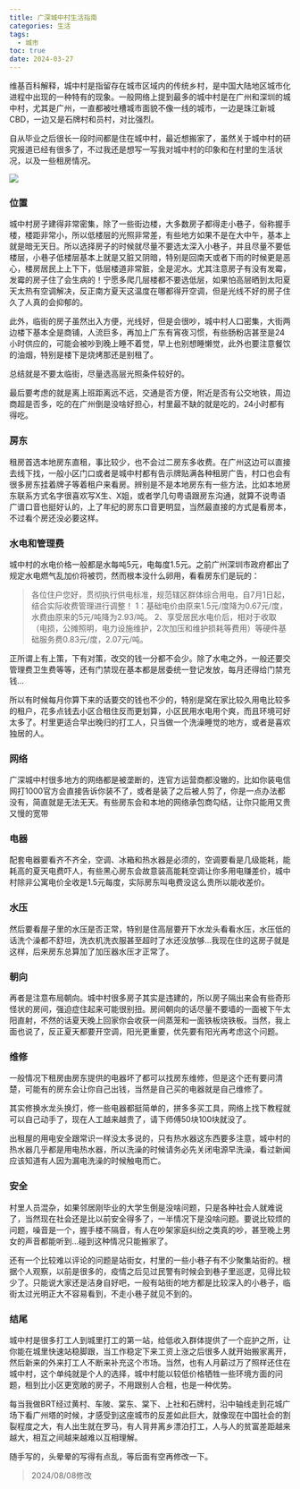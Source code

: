```yaml
---
title: 广深城中村生活指南
categories: 生活
tags:
  - 城市
toc: true
date: 2024-03-27
---
```


维基百科解释，城中村是指留存在城市区域内的传统乡村，是中国大陆地区城市化进程中出现的一种特有的现象。一般网络上提到最多的城中村是在广州和深圳的城中村，尤其是广州，一直都被吐槽城市面貌不像一线的城市，一边是珠江新城CBD，一边又是石牌村和员村，对比强烈。

<!-- more -->

自从毕业之后很长一段时间都是住在城中村，最近想搬家了，虽然关于城中村的研究报道已经有很多了，不过我还是想写一写我对城中村的印象和在村里的生活状况，以及一些租房情况。

![](https://i.zguishen.com/2024/04/2e9d54f20d5917ad11e423722155aa2e.JPG)

### 位置

城中村房子建得非常密集，除了一些街边楼，大多数房子都得走小巷子，俗称握手楼，楼距非常小，所以低楼层的光照非常差，有些地方如果不是在大中午，基本上就是暗无天日。所以选择房子的时候就尽量不要选太深入小巷子，并且尽量不要低楼层，小巷子低楼层基本上就是又脏又阴暗，特别是回南天或者下雨的时候更是恶心，楼房居民上上下下，低层楼道非常脏，全是泥水。尤其注意房子有没有发霉，发霉的房子住了会生病的！宁愿多爬几层楼都不要选低层，如果怕高层晒到太阳夏天太热有空调解决，反正南方夏天这温度在哪都得开空调，但是光线不好的房子住久了人真的会抑郁的。

此外，临街的房子虽然出入方便，光线好，但是会很吵，城中村人口密集，大街两边楼下基本全是商铺，人流巨多，再加上广东有宵夜习惯，有些肠粉店甚至是24小时供应的，可能会被吵到晚上睡不着觉，早上也别想睡懒觉，此外也要注意餐饮的油烟，特别是楼下是烧烤那还是别租了。

总结就是不要太临街，尽量选高层光照条件较好的。

最后要考虑的就是离上班距离远不远，交通是否方便，附近是否有公交地铁，周边商超是否多，吃的在广州倒是没啥好担心，村里最不缺的就是吃的，24小时都有得吃。

### 房东

租房首选本地房东直租，事比较少，也不会过二房东多收费。在广州这边可以直接去线下找，一般小区门口或者是城中村都有告示牌贴满各种租房广告，村口也会有很多房东挂着牌子等着租户来看房。辨别是不是本地房东有一些方法，比如本地房东联系方式名字很喜欢写X生、X姐，或者学几句粤语跟房东沟通，就算不说粤语广谱口音也挺好认的，上了年纪的房东口音更明显，当然最直接的方式是看房本，不过看个房还没必要这样。

### 水电和管理费

城中村的水电价格一般都是水每吨5元，电每度1.5元。之前广州深圳市政府都出了规定水电燃气乱加价将被罚，然而根本没什么卵用，看看房东们是玩的：

> 各位住户您好，贯彻执行供电标准，规范辖区群体综合用电，自7月1日起，结合实际收费管理进行调整！
1：基础电价由原来1.5元/度降为0.67元/度，水费由原来的5元/吨降为2.93/吨。
2、享受居民水电价后，相对于收取（电损，公摊照明，电力设施维护，2次加压和维护损耗等费用）等硬件基础服务费0.83元/度，2.07元/吨。

正所谓上有上策，下有对策，改交的钱一分都不会少。除了水电之外，一般还要交管理费卫生费等等，还有门禁现在基本都是居委统一登记发放，每月还得给门禁充钱...

所以有时候每月你算下来的话要交的钱也不少的，特别是窝在家比较久用电比较多的租户，花多点钱去小区合租住反而更划算，小区民用水电用个爽，而且环境可好太多了。村里更适合早出晚归的打工人，只当做一个洗澡睡觉的地方，或者是喜欢独居的人。

### 网络
广深城中村很多地方的网络都是被垄断的，连官方运营商都没辙的，比如你装电信网打1000官方会直接告诉你装不了，或者是装了之后被人剪了，你是一点办法都没有，简直就是无法无天。有些房东会和本地的网络承包商勾结，让你只能用又贵又慢的宽带

### 电器
配套电器要看齐不齐全，空调、冰箱和热水器是必须的，空调要看是几级能耗，能耗高的夏天电费吓人，有些黑心房东会故意装高能耗空调让你多用电赚差价，城中村除非公寓电价全收是1.5元每度，实际房东叫电费没这么贵所以能收差价。

### 水压
然后要看屋子里的水压是否正常，特别是住高层要开下水龙头看看水压，水压低的话洗个澡都不舒坦，洗衣机洗衣服甚至超时了水还没放够...我现在住的这房子就是这样，后来房东总算加了加压器水压才正常了。

### 朝向
再者是注意布局朝向。城中村很多房子其实是违建的，所以房子隔出来会有些奇形怪状的房间，强迫症住起来可能很别扭。房间朝向的话尽量不要墙的一面被下午太阳直射，不然的话夏天晚上回家你会收获一间蒸笼和一面铁板烧铁板。当然，我上面也说了，反正夏天都要开空调，阳光更重要，优先要有阳光再考虑这个问题。

### 维修

一般情况下租房由房东提供的电器坏了都可以找房东维修，但是这个还有要问清楚，可能有的房东会让你自己出钱，当然是自己买的电器就是自己维修了。

其实修换水龙头换灯，修一些电器都挺简单的，拼多多买工具，网络上找下教程就可以自己动手了，现在人工越来越贵了，请下师傅50块100块就没了。

出租屋的用电安全跟常识一样没太多说的，只有热水器这东西要多注意，城中村的热水器几乎都是用电热水器，所以洗澡的时候请务必先关闭电源早洗澡，看过新闻应该知道有人因为漏电洗澡的时候触电而亡。

### 安全

村里人员混杂，如果邻居刚毕业的大学生倒是没啥问题，只是各种社会人就难说了，当然现在社会还是比以前安全得多了，一半情况下是没啥问题。要说比较烦的问题，噪音是一个，握手楼不隔音，有人在吵架家庭纠纷之类真的吵，甚至晚上男女的声音都能听到...碰到这种情况只能搬家了。

还有一个比较难以评论的问题是站街女，村里的一些小巷子有不少聚集站街的。根据个人观察，以前是很多的，疫情之后见过民警有时候会到巷子里巡逻，见得比较少了。只能说大家还是洁身自好吧，一般有站街的地方都是比较深入的小巷子，临街太过光明正大不容易看到，不走小巷子就见不到的。

### 结尾
城中村是很多打工人到城里打工的第一站，给低收入群体提供了一个庇护之所，让你能在城里快速站稳脚跟，当工作稳定下来工资上涨之后很多人就开始搬家离开，然后新来的外来打工人不断来补充这个市场。当然，也有人月薪过万了照样还住在城中村，这个单纯就是个人的选择，城中村能以较低价格牺牲一些环境方面的问题，租到比小区更宽敞的房子，不用跟别人合租，也是一种优势。

每当我做BRT经过黄村、车陂、棠东、棠下、上社和石牌村，沿中轴线走到花城广场下看广州塔的时候，才感受到这座城市的反差如此巨大，就像现在中国社会的割裂程度之大，有人出生就在罗马，有人背井离乡漂泊打工，人与人的贫富差距越来越大，相互之间越来越难以互相理解。

随手写的，头晕晕的写得有点乱，等后面有空再修改一下。

> 2024/08/08修改